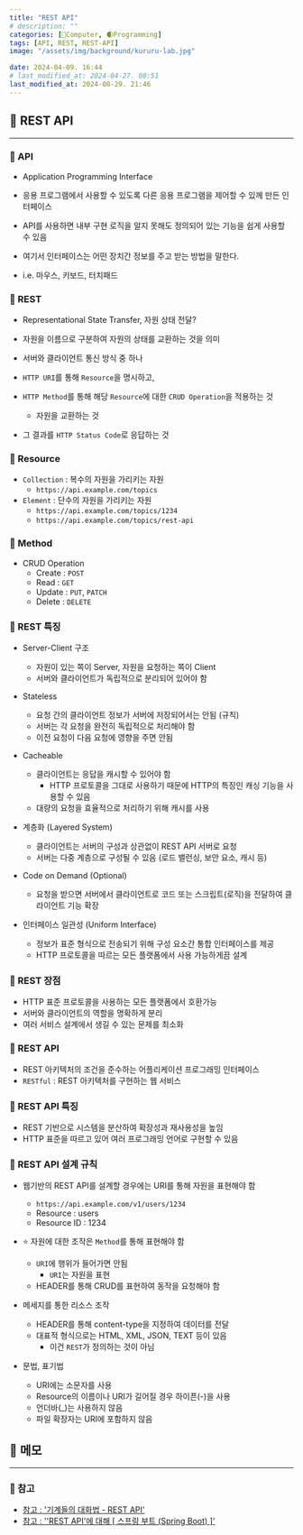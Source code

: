 ```yaml
---
title: "REST API"
# description: ""
categories: [💫Computer, 🌒Programming]
tags: [API, REST, REST-API]
image: "/assets/img/background/kururu-lab.jpg"

date: 2024-04-09. 16:44
# last_modified_at: 2024-04-27. 08:51
last_modified_at: 2024-08-29. 21:46
---
```


## 💫 REST API

---

### 🫧 API

- Application Programming Interface
- 응용 프로그램에서 사용할 수 있도록 다른 응용 프로그램을 제어할 수 있께 만든 인터페이스
- API를 사용하면 내부 구현 로직을 알지 못해도 정의되어 있는 기능을 쉽게 사용할 수 있음

- 여기서 인터페이스는 어떤 장치간 정보를 주고 받는 방법을 말한다.
- i.e. 마우스, 키보드, 터치패드

### 🫧 REST

- Representational State Transfer, 자원 상태 전달?
- 자원을 이름으로 구분하여 자원의 상태를 교환하는 것을 의미
- 서버와 클라이언트 통신 방식 중 하나

- `HTTP URI`를 통해 `Resource`을 명시하고,
- `HTTP Method`를 통해 해당 `Resource`에 대한 `CRUD Operation`을 적용하는 것
  - 자원을 교환하는 것
- 그 결과를 `HTTP Status Code`로 응답하는 것

### 🫧 Resource

- `Collection` : 복수의 자원을 가리키는 자원
  - `https://api.example.com/topics`
- `Element` : 단수의 자원을 가리키는 자원
  - `https://api.example.com/topics/1234`
  - `https://api.example.com/topics/rest-api`

### 🫧 Method

- CRUD Operation
  - Create : `POST`
  - Read : `GET`
  - Update : `PUT`, `PATCH`
  - Delete : `DELETE`

### 🫧 REST 특징

- Server-Client 구조
  - 자원이 있는 쪽이 Server, 자원을 요청하는 쪽이 Client
  - 서버와 클라이언트가 독립적으로 분리되어 있어야 함

- Stateless
  - 요청 간의 클라이언트 정보가 서버에 저장되어서는 안됨 (규칙)
  - 서버는 각 요청을 완전히 독립적으로 처리해야 함
  - 이전 요청이 다음 요청에 영향을 주면 안됨

- Cacheable
  - 클라이언트는 응답을 캐시할 수 있어야 함
    - HTTP 프로토콜을 그대로 사용하기 때문에 HTTP의 특징인 캐싱 기능을 사용할 수 있음
  - 대량의 요청을 효율적으로 처리하기 위해 캐시를 사용

- 계층화 (Layered System)
  - 클라이언트는 서버의 구성과 상관없이 REST API 서버로 요청
  - 서버는 다중 계층으로 구성될 수 있음 (로드 밸런싱, 보안 요소, 캐시 등)

- Code on Demand (Optional)
  - 요청을 받으면 서버에서 클라이언트로 코드 또는 스크립트(로직)을 전달하여 클라이언트 기능 확장

- 인터페이스 일관성 (Uniform Interface)
  - 정보가 표준 형식으로 전송되기 위해 구성 요소간 통합 인터페이스를 제공
  - HTTP 프로토콜을 따르는 모든 플랫폼에서 사용 가능하게끔 설계

### 🫧 REST 장점

- HTTP 표준 프로토콜을 사용하는 모든 플랫폼에서 호환가능
- 서버와 클라이언트의 역할을 명확하게 분리
- 여러 서비스 설계에서 생길 수 있는 문제를 최소화

### 🫧 REST API

- REST 아키텍처의 조건을 준수하는 어플리케이션 프로그래밍 인터페이스
- `RESTful` : REST 아키텍처를 구현하는 웹 서비스

### 🫧 REST API 특징

- REST 기반으로 시스템을 분산하여 확장성과 재사용성을 높임
- HTTP 표준을 따르고 있어 여러 프로그래밍 언어로 구현할 수 있음

### 🫧 REST API 설계 규칙

- 웹기반의 REST API를 설계할 경우에는 URI를 통해 자원을 표현해야 함
  - `https://api.example.com/v1/users/1234`
  - Resource : users
  - Resource ID : 1234

- ⭐ 자원에 대한 조작은 `Method`를 통해 표현해야 함
  - `URI`에 행위가 들어가면 안됨
    - `URI`는 자원을 표현
  - HEADER를 통해 CRUD를 표현하여 동작을 요청해야 함

- 메세지를 통한 리소스 조작
  - HEADER를 통해 content-type을 지정하여 데이터를 전달
  - 대표적 형식으로는 HTML, XML, JSON, TEXT 등이 있음
    - 이건 `REST`가 정의하는 것이 아님

- 문법, 표기법
  - URI에는 소문자를 사용
  - Resource의 이름이나 URI가 길어질 경우 하이픈(-)을 사용
  - 언더바(_)는 사용하지 않음
  - 파일 확장자는 URI에 포함하지 않음

## 💫 메모

---

### 🫧 참고

- [참고 : '기계들의 대화법 - REST API'](https://www.youtube.com/watch?v=PmY3dWcCxXI)
- [참고 : ''REST API'에 대해 [ 스프링 부트 (Spring Boot) ]'](https://www.youtube.com/watch?v=lceS3HbGXt4)
